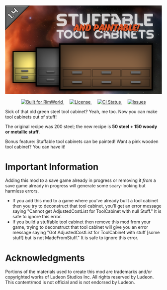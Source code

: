 <p align="center">
<img alt="" src="About/Preview.png">
</p>

<p align="center">
  <a href="https://rimworldgame.com/">
    <img alt="Built for RimWorld" src="https://img.shields.io/badge/dynamic/xml?url=https%3A%2F%2Fraw.githubusercontent.com%2FCaptainArbitrary%2FStuffableToolCabinets%2Fmain%2FAbout%2FAbout.xml&query=%2FModMetaData%2FsupportedVersions%2Fli%5Blast()%5D&label=Built%20for%20RimWorld&style=for-the-badge" />
  </a>
&emsp;
  <a href="LICENSE">
    <img alt="License" src="https://img.shields.io/github/license/CaptainArbitrary/StuffableToolCabinets?style=for-the-badge" />
  </a>
&emsp;
  <a href="https://github.com/CaptainArbitrary/StuffableToolCabinets/actions/workflows/push-ci.yml">
    <img alt="CI Status" src="https://img.shields.io/github/actions/workflow/status/CaptainArbitrary/StuffableToolCabinets/push-ci.yml?style=for-the-badge&label=CI" />
  </a>
&emsp;
  <a href="https://github.com/CaptainArbitrary/StuffableToolCabinets/issues">
    <img alt="Issues" src="https://img.shields.io/github/issues/CaptainArbitrary/StuffableToolCabinets?style=for-the-badge" />
  </a>
</p>

Sick of that old green steel tool cabinet? Yeah, me too. Now you can make tool cabinets out of stuff!

The original recipe was 200 steel; the new recipe is **50 steel + 150 woody or metallic stuff**.

Bonus feature: Stuffable tool cabinets can be painted! Want a pink wooden tool cabinet? You can have it!

# Important Information

Adding this mod _to_ a save game already in progress or removing it _from_ a save game already in progress will generate some scary-looking but harmless errors.

- If you add this mod to a game where you've already built a tool cabinet then you try to deconstruct that tool cabinet, you'll get an error message saying "Cannot get AdjustedCostList for ToolCabinet with null Stuff." It is safe to ignore this error.
- If you build a stuffable tool cabinet then remove this mod from your game, trying to deconstruct that tool cabinet will give you an error message saying "Got AdjustedCostList for ToolCabinet with stuff [some stuff] but is not MadeFromStuff." It is safe to ignore this error.

# Acknowledgments
Portions of the materials used to create this mod are trademarks and/or copyrighted works of Ludeon Studios Inc. All rights reserved by Ludeon. This content/mod is not official and is not endorsed by Ludeon.
